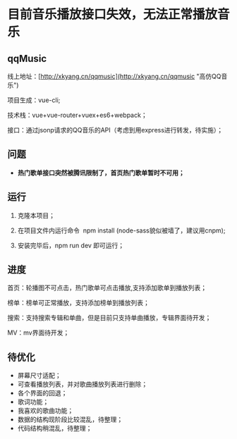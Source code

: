 # 目前音乐播放接口失效，无法正常播放音乐 #

## qqMusic ##

线上地址：[http://xkyang.cn/qqmusic](http://xkyang.cn/qqmusic "高仿QQ音乐")

项目生成：vue-cli;

技术栈：vue+vue-router+vuex+es6+webpack；

接口：通过jsonp请求的QQ音乐的API（考虑到用express进行转发，待实施）；

## 问题 ##

- **热门歌单接口突然被腾讯限制了，首页热门歌单暂时不可用；**

## 运行 ##

1. 克隆本项目；

2. 在项目文件内运行命令  npm install (node-sass貌似被墙了，建议用cnpm);

3. 安装完毕后，npm run dev 即可运行；

## 进度 ##

首页：轮播图不可点击，热门歌单可点击播放,支持添加歌单到播放列表；

榜单：榜单可正常播放，支持添加榜单到播放列表；

搜索：支持搜索专辑和单曲，但是目前只支持单曲播放，专辑界面待开发；

MV：mv界面待开发；

## 待优化 ##
- 屏幕尺寸适配；
- 可查看播放列表，并对歌曲播放列表进行删除；
- 各个界面的回退；
- 歌词功能；
- 我喜欢的歌曲功能；
- 数据的结构现阶段比较混乱，待整理；
- 代码结构稍混乱，待整理；


